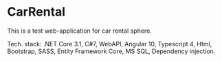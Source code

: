 # CarRental
This is a test web-application for car rental sphere.

Tech. stack: .NET Core 3.1, C#7, WebAPI, Angular 10, Typescript 4, Html, Bootstrap, SASS, Entity Framework Core, MS SQL, Dependency injection.
